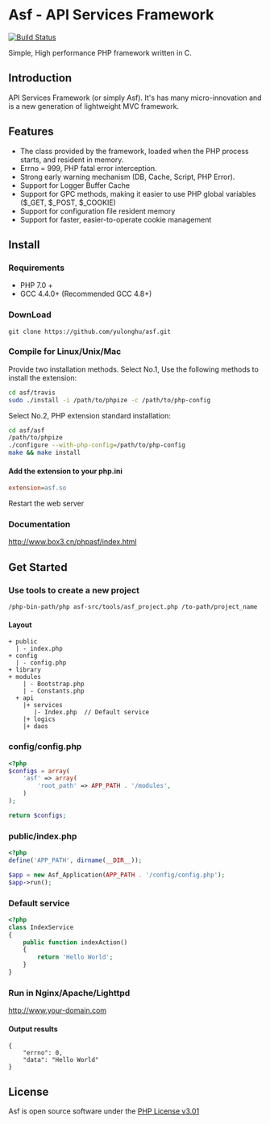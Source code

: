 # Asf - API Services Framework
[![Build Status](https://travis-ci.org/yulonghu/asf.svg?branch=master)](https://travis-ci.org/yulonghu/asf)

Simple, High performance PHP framework written in C. 

## Introduction
API Services Framework (or simply Asf). It's has many micro-innovation and is a new generation of lightweight MVC framework.

## Features
- The class provided by the framework, loaded when the PHP process starts, and resident in memory.
- Errno = 999, PHP fatal error interception.
- Strong early warning mechanism (DB, Cache, Script, PHP Error).
- Support for Logger Buffer Cache
- Support for GPC methods, making it easier to use PHP global variables ($_GET, $_POST, $_COOKIE)
- Support for configuration file resident memory
- Support for faster, easier-to-operate cookie management

## Install
### Requirements
- PHP 7.0 +
- GCC 4.4.0+ (Recommended GCC 4.8+)

### DownLoad
```
git clone https://github.com/yulonghu/asf.git
```

### Compile for Linux/Unix/Mac

Provide two installation methods.
Select No.1, Use the following methods to install the extension:

```bash
cd asf/travis
sudo ./install -i /path/to/phpize -c /path/to/php-config
```

Select No.2, PHP extension standard installation:

```bash
cd asf/asf
/path/to/phpize
./configure --with-php-config=/path/to/php-config
make && make install
```

#### Add the extension to your php.ini
```ini
extension=asf.so
```

Restart the web server

### Documentation

http://www.box3.cn/phpasf/index.html

## Get Started

### Use tools to create a new project
```
/php-bin-path/php asf-src/tools/asf_project.php /to-path/project_name
```
#### Layout
```
+ public
  | - index.php
+ config
  | - config.php
+ library
+ modules
    | - Bootstrap.php
    | - Constants.php
  + api
    |+ services
	   |- Index.php  // Default service
    |+ logics
    |+ daos
```

### config/config.php
```php
<?php
$configs = array(
    'asf' => array(
        'root_path' => APP_PATH . '/modules',
    )
);

return $configs;
```

### public/index.php
```php
<?php
define('APP_PATH', dirname(__DIR__));

$app = new Asf_Application(APP_PATH . '/config/config.php');
$app->run();
```

### Default service
```php
<?php
class IndexService
{
    public function indexAction()
    {
        return 'Hello World';
    }
}
```

### Run in Nginx/Apache/Lighttpd
http://www.your-domain.com

#### Output results
```
{
    "errno": 0,
    "data": "Hello World"
}
```

## License
Asf is open source software under the [PHP License v3.01](http://www.php.net/license/3_01.txt)
